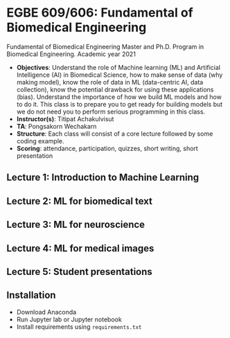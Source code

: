 # EGBE 609/606: Fundamental of Biomedical Engineering

Fundamental of Biomedical Engineering Master and Ph.D. Program in Biomedical Engineering. Academic year 2021

- **Objectives**: Understand the role of Machine learning (ML) and Artificial Intelligence (AI) in Biomedical Science, how to make sense of data (why making model), know the role of data in ML (data-centric AI, data collection), know the potential drawback for using these applications (bias). Understand the importance of how we build ML models and how to do it. This class is to prepare you to get ready for building models but we do not need you to perform serious programming in this class.
- **Instructor(s)**: Titipat Achakulvisut
- **TA**: Pongsakorn Wechakarn
- **Structure**: Each class will consist of a core lecture followed by some coding example.
- **Scoring**: attendance, participation, quizzes, short writing, short presentation

## Lecture 1: Introduction to Machine Learning

## Lecture 2: ML for biomedical text

## Lecture 3: ML for neuroscience

## Lecture 4: ML for medical images

## Lecture 5: Student presentations

## Installation

- Download Anaconda
- Run Jupyter lab or Jupyter notebook
- Install requirements using `requirements.txt`
